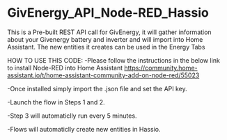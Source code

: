 # GivEnergy_API_Node-RED_Hassio
This is a Pre-built REST API call for GivEnergy, it will gather information about your Givenergy battery and inverter and will import into Home Assistant. The new entities it creates can be used in the Energy Tabs

HOW TO USE THIS CODE:
 -Please follow the instructions in the below link to install Node-RED into Home Assistant
  https://community.home-assistant.io/t/home-assistant-community-add-on-node-red/55023

 -Once installed simply import the .json file and set the API key.

 -Launch the flow in Steps 1 and 2.

 -Step 3 will automaticlly run every 5 minutes.

 -Flows will automaticlly create new entities in Hassio. 
